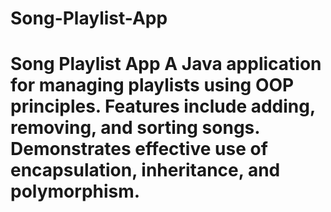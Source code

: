 # Song-Playlist-App
# Song Playlist App  A Java application for managing playlists using OOP principles. Features include adding, removing, and sorting songs. Demonstrates effective use of encapsulation, inheritance, and polymorphism.
